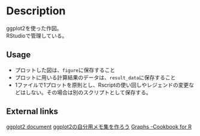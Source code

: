 # Description
ggplot2を使った作図。    
RStudioで管理している。

## Usage
* プロットした図は、`figure`に保存すること
* プロットに用いる計算結果のデータは、`result_data`に保存すること
* 1ファイルで1プロットを原則とし、Rscriptの使い回しやレジェンドの変更などはしない。その場合は別のスクリプトとして保存する。

## External links
[ggplot2 document](http://docs.ggplot2.org/current/)
[ggplot2の自分用メモ集を作ろう](http://d.hatena.ne.jp/triadsou/20100528/1275042816)
[Graphs -Cookbook for R](http://wiki.stdout.org/rcookbook/Graphs/)
